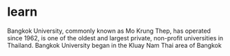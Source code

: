 # learn


Bangkok University, commonly known as Mo Krung Thep, has operated since 1962, is one of the oldest and largest private, non-profit universities in Thailand. Bangkok University began in the Kluay Nam Thai area of Bangkok
